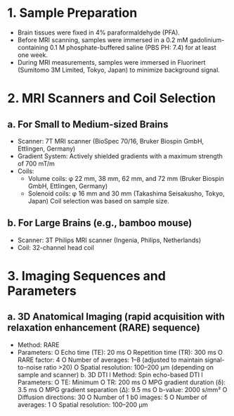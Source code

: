 # 1. Sample Preparation

- Brain tissues were fixed in 4% paraformaldehyde (PFA).
- Before MRI scanning, samples were immersed in a 0.2 mM gadolinium-containing 0.1 M phosphate-buffered saline (PBS PH: 7.4) for at least one week.
- During MRI measurements, samples were immersed in Fluorinert (Sumitomo 3M Limited, Tokyo, Japan) to minimize background signal.

# 2. MRI Scanners and Coil Selection
## a. For Small to Medium-sized Brains
- Scanner: 7T MRI scanner (BioSpec 70/16, Bruker Biospin GmbH, Ettlingen, Germany)
- Gradient System: Actively shielded gradients with a maximum strength of 700 mT/m
- Coils:
    - Volume coils: φ 22 mm, 38 mm, 62 mm, and 72 mm (Bruker Biospin GmbH, Ettlingen, Germany)
    - Solenoid coils: φ 16 mm and 30 mm (Takashima Seisakusho, Tokyo, Japan)
Coil selection was based on sample size.

## b. For Large Brains (e.g., bamboo mouse)
- Scanner: 3T Philips MRI scanner (Ingenia, Philips, Netherlands)
- Coil: 32-channel head coil

# 3. Imaging Sequences and Parameters
## a. 3D Anatomical Imaging (rapid acquisition with relaxation enhancement (RARE) sequence)
- Method: RARE
- Parameters:
	O Echo time (TE): 20 ms
	O Repetition time (TR): 300 ms
	O RARE factor: 4
	O Number of averages: 1–8 (adjusted to maintain signal-to-noise ratio >20)
	O Spatial resolution: 100–200 µm (depending on sample and scanner)
b. 3D DTI
l Method: Spin echo-based DTI
l Parameters:
	O TE: Minimum
	O TR: 200 ms
	O MPG gradient duration (δ): 3.5 ms
	O MPG gradient separation (Δ): 9.5 ms
	O b-value: 2000 s/mm²
	O Diffusion directions: 30
	O Number of 1 b0 images: 5
	O Number of averages: 1
	O Spatial resolution: 100–200 µm